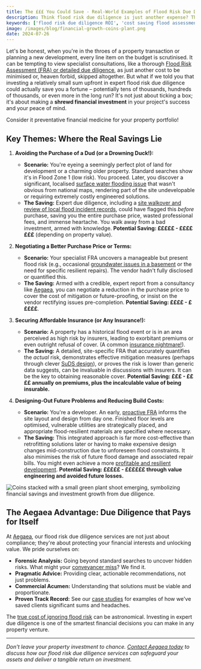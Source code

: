 ```yaml
---
title: The £££ You Could Save - Real-World Examples of Flood Risk Due Diligence Done Right
description: Think flood risk due diligence is just another expense? Think again! Discover real-world examples of how it can save you thousands (or even millions).
keywords: ['flood risk due diligence ROI', 'cost saving flood assessment', 'property development savings', 'avoid flood damage costs', 'flood risk financial impact', 'smart property investment', 'FRA benefits', 'risk management property', 'investment protection', 'financial due diligence flooding', 'property purchase cost saving']
image: /images/blog/financial-growth-coins-plant.png
date: 2024-07-26
---
```


Let's be honest, when you're in the throes of a property transaction or planning a new development, every line item on the budget is scrutinised. It can be tempting to view specialist consultations, like a thorough [Flood Risk Assessment (FRA) or detailed due diligence](https://camerhann.github.io/blog/buying-blind-flood-risk-due-diligence-before-purchase), as just another cost to be minimised or, heaven forbid, skipped altogether. But what if we told you that investing a relatively small sum upfront in expert flood risk due diligence could actually save you a fortune – potentially tens of thousands, hundreds of thousands, or even more in the long run? It's not just about ticking a box; it's about making a **shrewd financial investment** in your project's success and your peace of mind.

Consider it preventative financial medicine for your property portfolio!

## Key Themes: Where the Real Savings Lie

1.  **Avoiding the Purchase of a Dud (or a Drowning Duck!):**
    *   **Scenario:** You're eyeing a seemingly perfect plot of land for development or a charming older property. Standard searches show it's in Flood Zone 1 (low risk). You proceed. Later, you discover a significant, localised [surface water flooding issue](https://camerhann.github.io/blog/surface-water-flooding-hidden-menace-prepare) that wasn't obvious from national maps, rendering part of the site undevelopable or requiring extremely costly engineered solutions.
    *   **The Saving:** Expert due diligence, including a [site walkover and review of local flood incident records](https://camerhann.github.io/blog/beyond-the-maps-site-visit-crucial-for-fra), could have flagged this *before* purchase, saving you the entire purchase price, wasted professional fees, and immense heartache. You walk away from a bad investment, armed with knowledge. **Potential Saving: £££££ - £££££££** (depending on property value).

2.  **Negotiating a Better Purchase Price or Terms:**
    *   **Scenario:** Your specialist FRA uncovers a manageable but present flood risk (e.g., occasional [groundwater issues in a basement](https://camerhann.github.io/blog/groundwater-flooding-risk-from-below) or the need for specific resilient repairs). The vendor hadn't fully disclosed or quantified this.
    *   **The Saving:** Armed with a credible, expert report from a consultancy like [Aegaea](https://aegaea.com/services/flood-risk-assessment), you can negotiate a reduction in the purchase price to cover the cost of mitigation or future-proofing, or insist on the vendor rectifying issues pre-completion. **Potential Saving: ££££ - £££££**.

3.  **Securing Affordable Insurance (or Any Insurance!):**
    *   **Scenario:** A property has a historical flood event or is in an area perceived as high risk by insurers, leading to exorbitant premiums or even outright refusal of cover. (A common [insurance nightmare!](https://camerhann.github.io/blog/insurance-nightmares-proper-fra-can-save-hassle)).
    *   **The Saving:** A detailed, site-specific FRA that accurately quantifies the *actual* risk, demonstrates effective mitigation measures (perhaps through clever [SuDS design](https://camerhann.github.io/blog/suds-guide-homeowners-small-developers)), or proves the risk is lower than generic data suggests, can be invaluable in discussions with insurers. It can be the key to obtaining reasonable cover. **Potential Saving: £££ - ££££ annually on premiums, plus the incalculable value of being insurable.**

4.  **Designing-Out Future Problems and Reducing Build Costs:**
    *   **Scenario:** You're a developer. An early, [proactive FRA](https://camerhann.github.io/blog/dont-get-swamped-early-flood-risk-assessment-investment) informs the site layout and design from day one. Finished floor levels are optimised, vulnerable utilities are strategically placed, and appropriate flood-resilient materials are specified where necessary.
    *   **The Saving:** This integrated approach is far more cost-effective than retrofitting solutions later or having to make expensive design changes mid-construction due to unforeseen flood constraints. It also minimises the risk of future flood damage and associated repair bills. You might even achieve a more [profitable and resilient development](https://camerhann.github.io/blog/developer-dilemma-profitability-vs-flood-resilience). **Potential Saving: £££££ - ££££££ through value engineering and avoided future losses.**

<!--
DOWNLOAD IMAGE: https://service.firecrawl.dev/storage/v1/object/public/media/screenshot-1b60141e-31a9-4e09-9a5f-58e24a8294c3.png
SAVE TO: ccameronhann/camerhann.github.io/public/images/blog/financial-growth-coins-plant.png
REPLACE ALT TEXT & FILENAME IN MARKDOWN
-->
![Coins stacked with a small green plant shoot emerging, symbolizing financial savings and investment growth from due diligence.](/images/blog/financial-growth-coins-plant.png)

## The Aegaea Advantage: Due Diligence that Pays for Itself

At [Aegaea](https://aegaea.com), our flood risk due diligence services are not just about compliance; they're about protecting your financial interests and unlocking value. We pride ourselves on:

*   **Forensic Analysis:** Going beyond standard searches to uncover hidden risks. What might your [conveyancer miss](https://camerhann.github.io/blog/what-conveyancer-might-miss-flood-risk-due-diligence)? We find it.
*   **Pragmatic Advice:** Providing clear, actionable recommendations, not just problems.
*   **Commercial Acumen:** Understanding that solutions must be viable and proportionate.
*   **Proven Track Record:** See our [case studies](https://aegaea.com/case-studies) for examples of how we've saved clients significant sums and headaches.

The [true cost of ignoring flood risk](https://camerhann.github.io/blog/true-cost-of-ignoring-flood-risk) can be astronomical. Investing in expert due diligence is one of the smartest financial decisions you can make in any property venture.

---

*Don't leave your property investment to chance. [Contact Aegaea today](https://aegaea.com/contact-us) to discuss how our flood risk due diligence services can safeguard your assets and deliver a tangible return on investment.* 